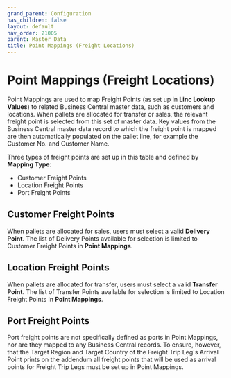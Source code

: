 ```yaml
---
grand_parent: Configuration
has_children: false
layout: default
nav_order: 21005
parent: Master Data
title: Point Mappings (Freight Locations)
---
```


# Point Mappings (Freight Locations)

Point Mappings are used to map Freight Points (as set up in **Linc Lookup Values**) to related Business Central master data, such as customers and locations. When pallets are allocated for transfer or sales, the relevant freight point is selected from this set of master data. Key values from the Business Central master data record to which the freight point is mapped are then automatically populated on the pallet line, for example the Customer No. and Customer Name.

Three types of freight points are set up in this table and defined by **Mapping Type**:

* Customer Freight Points
* Location Freight Points
* Port Freight Points

Customer Freight Points
-----------------------

When pallets are allocated for sales, users must select a valid **Delivery Point**. The list of Delivery Points available for selection is limited to Customer Freight Points in **Point Mappings**.

Location Freight Points
-----------------------

When pallets are allocated for transfer, users must select a valid **Transfer Point**. The list of Transfer Points available for selection is limited to Location Freight Points in **Point Mappings**.

Port Freight Points
-------------------

Port freight points are not specifically defined as ports in Point Mappings, nor are they mapped to any Business Central records. To ensure, however, that the Target Region and Target Country of the Freight Trip Leg's Arrival Point prints on the addendum all freight points that will be used as arrival points for Freight Trip Legs must be set up in Point Mappings.